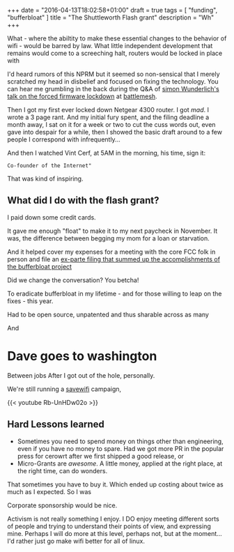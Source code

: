 +++
date = "2016-04-13T18:02:58+01:00"
draft = true
tags = [ "funding", "bufferbloat" ]
title = "The Shuttleworth Flash grant"
description = "Wh"
+++

What - where the abiltity to make these essential changes to the
behavior of wifi - would be barred by law. What little independent
development that remains would come to a screeching halt, routers would
be locked in place with

I'd heard rumors of this NPRM but it seemed so non-sensical that I
merely scratched my head in disbelief and focused on fixing the
technology. You can hear me grumbling in the back during the Q&A of
[simon Wunderlich's talk on the forced firmware lockdown](https://www.youtube.com/watch?v=k7IYnjiKLFc) at [battlemesh](https://www.youtube.com/results?search_query=battlemesh).

Then I got my first ever locked down Netgear 4300 router. I got *mad*. I
wrote a 3 page rant. And my initial fury spent, and the filing deadline
a month away, I sat on it for a week or two to cut the cuss words out,
even gave into despair for a while, then I showed the basic draft around
to a few people I correspond with infrequently...

And then I watched Vint Cerf, at 5AM in the morning, his time, sign it:

```"Vint Cerf
Co-founder of the Internet"
```

That was kind of inspiring.

## What did I do with the flash grant?

I paid down some credit cards.

It gave me enough "float" to make it to my next paycheck in November. It
was, the difference between begging my mom for a loan or starvation.

And it helped cover my expenses for a meeting with the core FCC folk in person and file an
[ex-parte filing that summed up the accomplishments of the bufferbloat project](http://apps.fcc.gov/ecfs/document/view;NEWECFSSESSION=ppl0WFLZjy2GpBVtZ7c8MN8psKNV12S6H5ZygkcrCT1F0c62vnCc!-1135238304!-1678543329?id=60001333550)

Did we change the conversation? You betcha!

To eradicate bufferbloat in my lifetime - and for those willing to leap
on the fixes - this year.

Had to be open source, unpatented and thus sharable across as many

And


# Dave goes to washington

Between jobs
After I got out of the hole, personally.

We're still running a [savewifi]() campaign,

{{< youtube Rb-UnHDw02o >}}

## Hard Lessons learned

* Sometimes you need to spend money on things other than engineering,
even if you have no money to spare. Had we got more PR in the popular
press for cerowrt after we first shipped a good release, or
* Micro-Grants are *awesome*. A little money, applied at the right
place,
at the right time, can do wonders.

That sometimes you have to buy it. Which ended up costing about twice as
much as I expected. So I was

Corporate sponsorship would be nice.

Activism is not really something I enjoy. I DO enjoy meeting different
sorts of people and trying to understand their points of view, and
expressing mine. Perhaps I will do more at this level, perhaps not,
but at the moment... I'd rather just go make wifi better for all of
linux.
